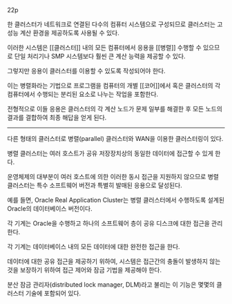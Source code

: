 22p

한 클러스터가 네트워크로 연결된 다수의 컴퓨터 시스템으로 구성되므로 클러스터는 고성능 계산 환경을 제공하도록 사용될 수 있다.

이러한 시스템은 [[클러스터]] 내의 모든 컴퓨터에서 응용을 [[병렬]] 수행할 수 있으므로 단일 처리기나 SMP 시스템보다 훨씬 큰 계산 능력을 제공할 수 있다.

그렇지만 응용이 클러스터를 이용할 수 있도록 작성되어야 한다.

이는 병렬화라는 기법으로 프로그램을 컴퓨터의 개별 [[코어]]에서 혹은 클러스터의 각 컴퓨터에서 수행되는 분리된 요소로 나누는 작업을 포함한다.

전형적으로 이들 응용은 클러스터의 각 계산 노드가 문제 일부를 해결한 후 모든 노드의 결과를 결합하여 최종 해답을 얻게 된다.

***

다른 형태의 클러스터로 병렬(parallel) 클러스터와 WAN을 이용한 클러스터링이 있다.

병렬 클러스터는 여러 호스트가 공유 저장장치상의 동일한 데이터에 접근할 수 있게 한다.

운영체제의 대부분이 여러 호스트에 의한 이러한 동시 접근을 지원하지 않으므로 병렬 클러스터는 특수 소프트웨어 버전과 특별히 발매된 응용으로 달성된다.

예를 들면, Oracle Real Application Cluster는 병렬 클러스터에서 수행하도록 설계된 Oracle의 데이터베이스 버전이다.

각 기계는 Oracle을 수행하고 하나의 소프트웨어 층이 공유 디스크에 대한 접근을 관리한다.

각 기계는 데이터베이스 내의 모든 데이터에 대한 완전한 접근을 한다.

데이터에 대한 공유 접근을 제공하기 위하여, 시스템은 접근간의 충돌이 발생하지 않는 것을 보장하기 위하여 접근 제어와 잠금 기법을 제공해야 한다.

분산 잠금 관리자(distributed lock manager, DLM)라고 불리는 이 기능은 몇몇의 클러스터 기술에 포함되어 있다.
